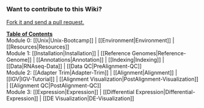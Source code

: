 ### Want to contribute to this Wiki?

[Fork it and send a pull request.](https://github.com/griffithlab/rnaseq_tutorial_wiki.git)

**[Table of Contents](https://github.com/griffithlab/rnaseq_tutorial/wiki)**<br>
Module 0: [[Unix|Unix-Bootcamp]]  | [[Environment|Environment]] | [[Resources|Resources]]<br>
Module 1: [[Installation|Installation]] | [[Reference Genomes|Reference-Genome]] | [[Annotations|Annotation]] | [[Indexing|Indexing]] | [[Data|RNAseq-Data]] | [[Data QC|PreAlignment-QC]]<br>
Module 2: [[Adapter Trim|Adapter-Trim]] | [[Alignment|Alignment]] | [[IGV|IGV-Tutorial]] | [[Alignment Visualization|PostAlignment-Visualization]] | [[Alignment QC|PostAlignment-QC]]<br>
Module 3: [[Expression|Expression]] | [[Differential Expression|Differential-Expression]] | [[DE Visualization|DE-Visualization]]<br>

